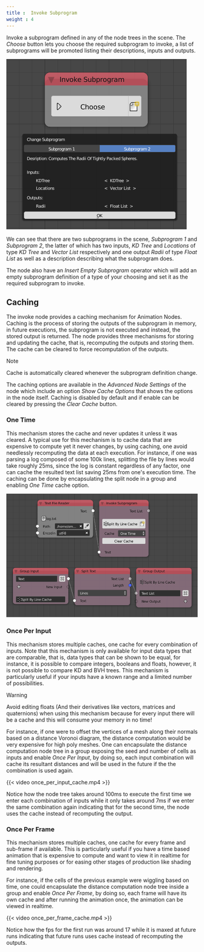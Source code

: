 ```yaml
---
title :  Invoke Subprogram
weight : 4
---
```


Invoke a subprogram defined in any of the node trees in the scene. The
*Choose* button lets you choose the required subprogram to invoke, a
list of subprograms will be promoted listing their descriptions, inputs
and outputs.

![image](change_subprogram.png)

We can see that there are two subprograms in the scene, *Subprogram 1*
and *Subprogram 2*, the latter of which has two inputs, *KD Tree* and
*Locations* of type *KD Tree* and *Vector List* respectively and one
output *Radii* of type *Float List* as well as a description describing
what the subprogram does.

The node also have an *Insert Empty Subprogram* operator which will add
an empty subprogram definition of a type of your choosing and set it as
the required subprogram to invoke.

## Caching

The invoke node provides a caching mechanism for Animation Nodes.
Caching is the process of storing the outputs of the subprogram in
memory, in future executions, the subprogram is not executed and
instead, the stored output is returned. The node provides three
mechanisms for storing and updating the cache, that is, recomputing the
outputs and storing them. The cache can be cleared to force
recomputation of the outputs.

<div class="note">

<div class="title">

Note

</div>

Cache is automatically cleared whenever the subprogram definition
change.

</div>

The caching options are available in the *Advanced Node Settings* of the
node which include an option *Show Cache Options* that shows the options
in the node itself. Caching is disabled by default and if enable can be
cleared by pressing the *Clear Cache* button.

### One Time

This mechanism stores the cache and never updates it unless it was
cleared. A typical use for this mechanism is to cache data that are
expensive to compute yet it never changes, by using caching, one avoid
needlessly recomputing the data at each execution. For instance, if one
was parsing a log composed of some 100k lines, splitting the file by
lines would take roughly 25ms, since the log is constant regardless of
any factor, one can cache the resulted text list saving 25ms from one's
execution time. The caching can be done by encapsulating the split node
in a group and enabling *One Time* cache option.

![image](one_time_cache.png)

### Once Per Input

This mechanism stores multiple caches, one cache for every combination
of inputs. Note that this mechanism is only available for input data
types that are comparable, that is, data types that can be shown to be
equal, for instance, it is possible to compare integers, booleans and
floats, however, it is not possible to compare KD and BVH trees. This
mechanism is particularly useful if your inputs have a known range and a
limited number of possibilities.

<div class="warning">

<div class="title">

Warning

</div>

Avoid editing floats (And their derivatives like vectors, matrices and
quaternions) when using this mechanism because for every input there
will be a cache and this will consume your memory in no time\!

</div>

For instance, if one were to offset the vertices of a mesh along their
normals based on a distance Voronoi diagram, the distance computation
would be very expensive for high poly meshes. One can encapsulate the
distance computation node tree in a group exposing the seed and number
of cells as inputs and enable *Once Per Input*, by doing so, each input
combination will cache its resultant distances and will be used in the
future if the the combination is used again.

{{< video once_per_input_cache.mp4 >}}

Notice how the node tree takes around 100ms to execute the first time we
enter each combination of inputs while it only takes around 7ms if we
enter the same combination again indicating that for the second time,
the node uses the cache instead of recomputing the output.

### Once Per Frame

This mechanism stores multiple caches, one cache for every frame and
sub-frame if available. This is particularly useful if you have a time
based animation that is expensive to compute and want to view it in
realtime for fine tuning purposes or for easing other stages of
production like shading and rendering.

For instance, if the cells of the previous example were wiggling based
on time, one could encapsulate the distance computation node tree inside
a group and enable *Once Per Frame*, by doing so, each frame will have
its own cache and after running the animation once, the animation can be
viewed in realtime.

{{< video once_per_frame_cache.mp4 >}}

Notice how the fps for the first run was around 17 while it is maxed at
future runs indicating that future runs uses cache instead of
recomputing the outputs.
